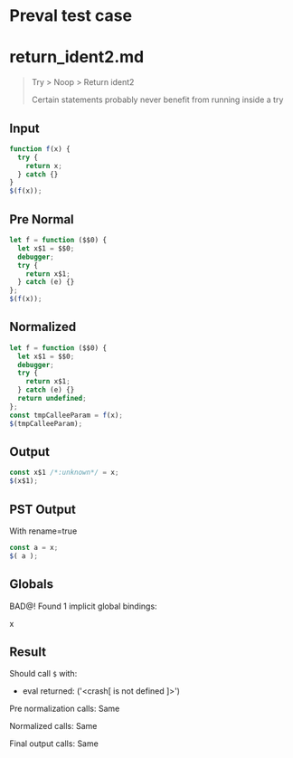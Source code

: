 # Preval test case

# return_ident2.md

> Try > Noop > Return ident2
>
> Certain statements probably never benefit from running inside a try

## Input

`````js filename=intro
function f(x) {
  try {
    return x;
  } catch {}
}
$(f(x));
`````

## Pre Normal


`````js filename=intro
let f = function ($$0) {
  let x$1 = $$0;
  debugger;
  try {
    return x$1;
  } catch (e) {}
};
$(f(x));
`````

## Normalized


`````js filename=intro
let f = function ($$0) {
  let x$1 = $$0;
  debugger;
  try {
    return x$1;
  } catch (e) {}
  return undefined;
};
const tmpCalleeParam = f(x);
$(tmpCalleeParam);
`````

## Output


`````js filename=intro
const x$1 /*:unknown*/ = x;
$(x$1);
`````

## PST Output

With rename=true

`````js filename=intro
const a = x;
$( a );
`````

## Globals

BAD@! Found 1 implicit global bindings:

x

## Result

Should call `$` with:
 - eval returned: ('<crash[ <ref> is not defined ]>')

Pre normalization calls: Same

Normalized calls: Same

Final output calls: Same
